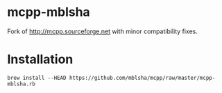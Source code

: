 # mcpp-mblsha

Fork of http://mcpp.sourceforge.net with minor compatibility fixes.

# Installation

`brew install --HEAD https://github.com/mblsha/mcpp/raw/master/mcpp-mblsha.rb`
